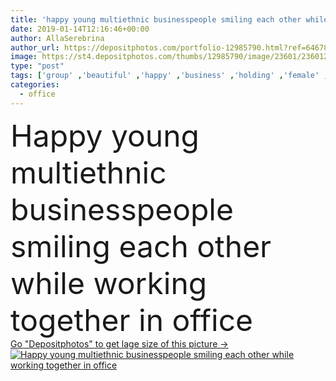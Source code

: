 ```yaml
---
title: 'happy young multiethnic businesspeople smiling each other while working together in office '
date: 2019-01-14T12:16:46+00:00
author: AllaSerebrina
author_url: https://depositphotos.com/portfolio-12985790.html?ref=64678756
image: https://st4.depositphotos.com/thumbs/12985790/image/23601/236012040/api_thumb_450.jpg?forcejpeg=true
type: "post"
tags: ['group' ,'beautiful' ,'happy' ,'business' ,'holding' ,'female' ,'sitting' ,'young' ,'smiling' ,'people' ,'women' ,'caucasian' ,'cup' ,'male' ,'drink' ,'Men' ,'corporate' ,'office' ,'electronics' ,'working' ,'work' ,'together' ,'indoors' ,'inside' ,'asian' ,'profession' ,'attractive' ,'team' ,'handsome' ,'teamwork' ,'workers' ,'workplace' ,'workspace' ,'businessmen' ,'businesspeople' ,'colleagues' ,'coworkers' ,'multiracial' ,'businesswomen' ,'multicultural' ,'multiethnic' ,'professional occupation' ,'black woman' ,'african american' ,'desktop computers' ,'open space' ,'Looking At Each Other' ,'Business Casual' ]
categories: 
  - office
---
```

<div aling="center">
            <font size="60"> Happy young multiethnic businesspeople smiling each other while working together in office</font>   
</div>
<div>
    <a href='https://depositphotos.com/236012040/stock-photo-happy-young-multiethnic-businesspeople-smiling.html?ref=64678756' target=_blank > Go "Depositphotos" to get lage size of this picture ->
        <img href='https://depositphotos.com/236012040/stock-photo-happy-young-multiethnic-businesspeople-smiling.html?ref=64678756' src='https://st4.depositphotos.com/12985790/23601/i/950/depositphotos_236012040-stock-photo-happy-young-multiethnic-businesspeople-smiling.jpg?forcejpeg=true' alt='Happy young multiethnic businesspeople smiling each other while working together in office' >
    </a>
</div>
